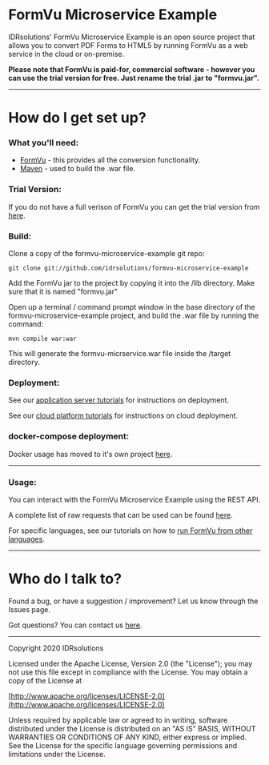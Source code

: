 # FormVu Microservice Example #

IDRsolutions' FormVu Microservice Example is an open source project that allows you to convert PDF Forms to HTML5 by running FormVu as a web service in the cloud or on-premise. 

**Please note that FormVu is paid-for, commercial software - however you can use the trial version for free. Just rename the trial .jar to "formvu.jar".**

-----

# How do I get set up? #

### What you'll need: ###

* [FormVu](https://www.idrsolutions.com/formvu/download/) - this provides all the conversion functionality.
* [Maven](https://maven.apache.org/download.cgi) - used to build the .war file.

### Trial Version: ###

If you do not have a full verison of FormVu you can get the trial version from [here](https://www.idrsolutions.com/formvu/trial-download/).

### Build: ###

Clone a copy of the formvu-microservice-example git repo:

```
git clone git://github.com/idrsolutions/formvu-microservice-example
```

Add the FormVu jar to the project by copying it into the /lib directory. Make sure that it is named "formvu.jar"

Open up a terminal / command prompt window in the base directory of the formvu-microservice-example project, and build the .war file by running the command:
```
mvn compile war:war
```

This will generate the formvu-micrservice.war file inside the /target directory.

### Deployment: ###

See our [application server tutorials](https://support.idrsolutions.com/formvu/tutorials/cloud/app-server/) for instructions on deployment.

See our [cloud platform tutorials](https://support.idrsolutions.com/formvu/tutorials/cloud/docker/) for instructions on cloud deployment.

### docker-compose deployment: ###

Docker usage has moved to it's own project [here](https://github.com/idrsolutions/formvu-docker).

-----

### Usage: ###

You can interact with the FormVu Microservice Example using the REST API.

A complete list of raw requests that can be used can be found [here](/API.md).

For specific languages, see our tutorials on how to [run FormVu from other languages](https://support.idrsolutions.com/formvu/tutorials/cloud/languages/).

-----

# Who do I talk to? #

Found a bug, or have a suggestion / improvement? Let us know through the Issues page.

Got questions? You can contact us [here](https://idrsolutions.atlassian.net/servicedesk/customer/portal/8).

-----

Copyright 2020 IDRsolutions

Licensed under the Apache License, Version 2.0 (the "License");
you may not use this file except in compliance with the License.
You may obtain a copy of the License at

[http://www.apache.org/licenses/LICENSE-2.0](http://www.apache.org/licenses/LICENSE-2.0)

Unless required by applicable law or agreed to in writing, software
distributed under the License is distributed on an "AS IS" BASIS,
WITHOUT WARRANTIES OR CONDITIONS OF ANY KIND, either express or implied.
See the License for the specific language governing permissions and
limitations under the License.
